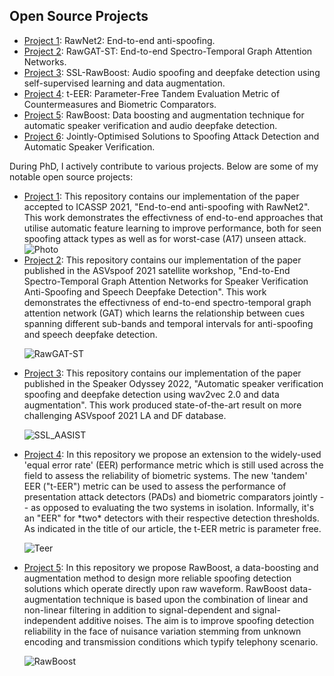 <section id="Open Source Projects">
  <h2>Open Source Projects</h2>
  <ul>
    <li><a href="https://github.com/eurecom-asp/rawnet2-antispoofing">Project 1</a>: RawNet2: End-to-end anti-spoofing.</li>
    <li><a href="https://github.com/eurecom-asp/RawGAT-ST-antispoofing">Project 2</a>: RawGAT-ST: End-to-end Spectro-Temporal Graph Attention Networks.</li>
    <li><a href="https://github.com/TakHemlata/SSL_Anti-spoofing">Project 3</a>: SSL-RawBoost: Audio spoofing and deepfake detection using self-supervised learning and data augmentation.</li>
     <li><a href="https://github.com/TakHemlata/T-EER">Project 4</a>: t-EER: Parameter-Free Tandem Evaluation Metric of Countermeasures and Biometric Comparators.</li>
    <li><a href="https://github.com/TakHemlata/RawBoost-antispoofing">Project 5</a>: RawBoost: Data boosting and augmentation technique for automatic speaker verification and audio deepfake detection.</li>
    <li><a href="https://github.com/eurecom-asp/sasv-joint-optimisation">Project 6</a>: Jointly-Optimised Solutions to
Spoofing Attack Detection and Automatic Speaker Verification.</li>
  </ul>


<p>During PhD, I actively contribute to various projects. Below are some of my notable open source projects:</p>
  <ul>
<li><a href="https://github.com/eurecom-asp/rawnet2-antispoofing">Project 1</a>: This repository contains our implementation of the paper accepted to ICASSP 2021, "End-to-end anti-spoofing with RawNet2". This work demonstrates the effectivness of end-to-end approaches that utilise automatic feature learning to improve performance, both for seen spoofing attack types as well as for worst-case (A17) unseen attack.</li>

 <img src="https://github.com/TakHemlata/TakHemlata.github.io/assets/44014715/526466e9-34e8-4a49-a671-e5cc3a10716a" alt="Photo" >

<li><a href="https://github.com/eurecom-asp/RawGAT-ST-antispoofing">Project 2</a>: This repository contains our implementation of the paper published in the ASVspoof 2021 satellite workshop, "End-to-End Spectro-Temporal Graph Attention Networks for Speaker Verification Anti-Spoofing and Speech Deepfake Detection". This work demonstrates the effectivness of end-to-end spectro-temporal graph attention network (GAT) which learns the relationship between cues spanning different sub-bands and temporal intervals for anti-spoofing and speech deepfake detection.</li>

![RawGAT-ST](https://github.com/TakHemlata/TakHemlata.github.io/assets/44014715/60946b3c-d863-4f89-bfc0-6e61cb8566ca)

<li><a href="https://github.com/TakHemlata/SSL_Anti-spoofing">Project 3</a>: This repository contains our implementation of the paper published in the Speaker Odyssey 2022, "Automatic speaker verification spoofing and deepfake detection using wav2vec 2.0 and data augmentation". This work produced state-of-the-art result on more challenging ASVspoof 2021 LA and DF database.</li>

![SSL_AASIST](https://github.com/TakHemlata/TakHemlata.github.io/assets/44014715/9dcd0e12-340c-417b-848e-152c0212b8ce)

<li><a href="https://github.com/TakHemlata/T-EER">Project 4</a>: In this repository we propose an extension to the widely-used 'equal error rate' (EER) performance metric which is still used across the field to assess the reliability of biometric systems. The new 'tandem' EER ("t-EER") metric can be used to assess the performance of presentation attack detectors (PADs) and biometric comparators jointly -- as opposed to evaluating the two systems in isolation. Informally, it's an "EER" for *two* detectors with their respective detection thresholds. As indicated in the title of our article, the t-EER metric is parameter free.</li>  

![Teer](https://github.com/TakHemlata/TakHemlata.github.io/assets/44014715/2cb3fdd9-0559-4323-8ccd-f28984cb8df9)

<li><a href="https://github.com/TakHemlata/RawBoost-antispoofing">Project 5</a>: In this repository we propose RawBoost, a data-boosting and augmentation method to design more reliable spoofing detection solutions which operate directly upon raw waveform. RawBoost data-augmentation technique is based upon the combination of linear and non-linear filtering in addition to signal-dependent and signal-independent additive noises. The aim is to improve spoofing detection reliability in the face of nuisance variation stemming from unknown encoding and transmission conditions which typify telephony scenario. </li>  

![RawBoost](https://github.com/TakHemlata/TakHemlata.github.io/assets/44014715/79ba9031-6521-4ec0-9f70-3a300f4bb507)
  </ul>
</section>
